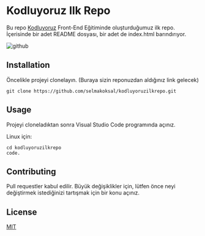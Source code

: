 # Kodluyoruz Ilk Repo

Bu repo [Kodluyoruz](https://www.kodluyoruz.org/) Front-End Eğitiminde oluşturduğumuz ilk repo. İçerisinde bir adet README dosyası, bir adet de index.html barındırıyor.

![github](https://user-images.githubusercontent.com/98459047/151166745-bc5784ef-d764-4341-9d6f-3a4134ec9255.png)


## Installation

Öncelikle projeyi clonelayın. (Buraya sizin reponuzdan aldığınız link gelecek)
```
git clone https://github.com/selmakoksal/kodluyoruzilkrepo.git 
```

## Usage

Projeyi cloneladıktan sonra Visual Studio Code programında açınız.

Linux için:
```
cd kodluyoruzilkrepo
code.
```

## Contributing

Pull requestler kabul edilir. Büyük değişiklikler için, lütfen önce neyi değiştirmek istediğinizi tartışmak için bir konu açınız.

## License

[MIT](https://choosealicense.com/licenses/mit/)

